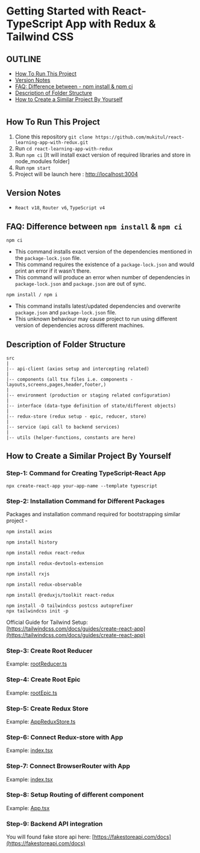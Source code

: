 # Getting Started with React-TypeScript App with Redux & Tailwind CSS

## OUTLINE
- [How To Run This Project](#how-to-run-this-project)
- [Version Notes](#version-notes)
- [FAQ: Difference between - npm install & npm ci](#faq-difference-between-npm-install--npm-ci)
- [Description of Folder Structure](#description-of-folder-structure)
- [How to Create a Similar Project By Yourself](#how-to-create-a-similar-project-by-yourself)
  
#

## How To Run This Project

1. Clone this repository `git clone https://github.com/mukitul/react-learning-app-with-redux.git`
2. Run `cd react-learning-app-with-redux`
3. Run `npm ci` [It will install exact version of required libraries and store in node_modules folder]
4. Run `npm start`
5. Project will be launch here : [http://localhost:3004](http://localhost:3420)


## Version Notes
- `React v18`, `Router v6`, `TypeScript v4`


## FAQ: Difference between `npm install` & `npm ci`

```
npm ci
``` 

- This command installs exact version of the dependencies mentioned in the `package-lock.json` file.
- This command requires the existence of a `package-lock.json` and would print an error if it wasn't there.
- This command will produce an error when number of dependencies in `package-lock.json` and `package.json` are out of
  sync.

```
npm install / npm i
``` 

- This command installs latest/updated dependencies and overwrite `package.json` and `package-lock.json` file.
- This unknown behaviour may cause project to run using different version of dependencies across different machines.


## Description of Folder Structure
```text
src
|
|-- api-client (axios setup and intercepting related)
|
|-- components (all tsx files i.e. components - layouts,screens,pages,header,footer,)
|
|-- environment (production or staging related configuration)
|
|-- interface (data-type definition of state/different objects)
|
|-- redux-store (redux setup - epic, reducer, store)
|
|-- service (api call to backend services)
|
|-- utils (helper-functions, constants are here)   
```
## How to Create a Similar Project By Yourself

### Step-1: Command for Creating TypeScript-React App

```
npx create-react-app your-app-name --template typescript
```

### Step-2: Installation Command for Different Packages

Packages and installation command required for bootstrapping similar project -

```
npm install axios
```

```
npm install history
```

```
npm install redux react-redux
```

```
npm install redux-devtools-extension
```

```
npm install rxjs
```

```
npm install redux-observable
```

```
npm install @reduxjs/toolkit react-redux
```

```
npm install -D tailwindcss postcss autoprefixer
npx tailwindcss init -p
```

Official Guide for Tailwind
Setup: [https://tailwindcss.com/docs/guides/create-react-app](https://tailwindcss.com/docs/guides/create-react-app)

### Step-3: Create Root Reducer
Example: [rootReducer.ts](./src/redux-store/reducer/rootReducer.ts)

### Step-4: Create Root Epic
Example: [rootEpic.ts](./src/redux-store/epic/rootEpic.ts)

### Step-5: Create Redux Store
Example: [AppReduxStore.ts](./src/redux-store/AppReduxStore.ts)

### Step-6: Connect Redux-store with App
Example: [index.tsx](./src/index.tsx)

### Step-7: Connect BrowserRouter with App
Example: [index.tsx](./src/index.tsx)

### Step-8: Setup Routing of different component
Example: [App.tsx](./src/App.tsx)

### Step-9: Backend API integration
You will found fake store api here: [https://fakestoreapi.com/docs](https://fakestoreapi.com/docs)